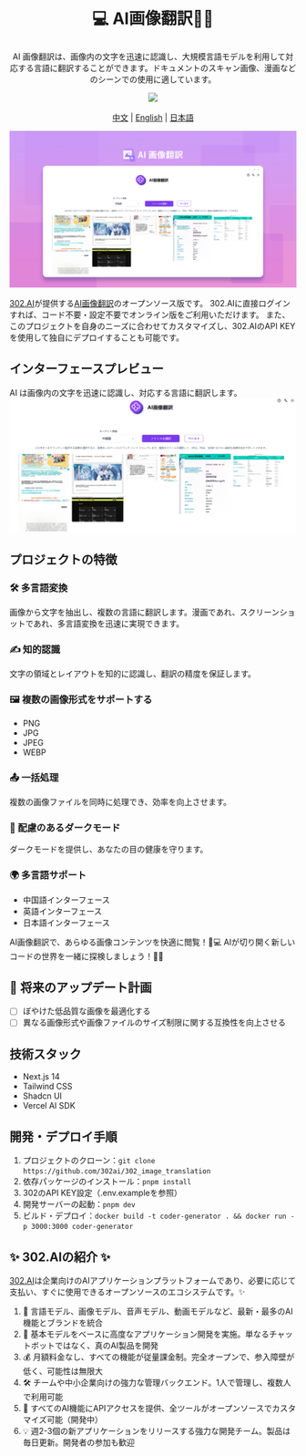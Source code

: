 # <p align="center">💻 AI画像翻訳🚀✨</p>

<p align="center">AI 画像翻訳は、画像内の文字を迅速に認識し、大規模言語モデルを利用して対応する言語に翻訳することができます。ドキュメントのスキャン画像、漫画などのシーンでの使用に適しています。</p>

<p align="center"><a href="https://302.ai/ja/tools/pt/" target="blank"><img src="https://file.302ai.cn/gpt/imgs/github/302_badge.png" /></a></p >

<p align="center"><a href="README_zh.md">中文</a> | <a href="README.md">English</a> | <a href="README_ja.md">日本語</a></p>

![インターフェースプレビュー](docs/AI图片翻译jp.png)

[302.AI](https://302.ai)が提供する[AI画像翻訳](https://302.ai/ja/tools/pt/)のオープンソース版です。
302.AIに直接ログインすれば、コード不要・設定不要でオンライン版をご利用いただけます。
また、このプロジェクトを自身のニーズに合わせてカスタマイズし、302.AIのAPI KEYを使用して独自にデプロイすることも可能です。

## インターフェースプレビュー
AI は画像内の文字を迅速に認識し、対応する言語に翻訳します。
![インターフェースプレビュー](docs/图片翻译日.png)

## プロジェクトの特徴
### 🛠️ 多言語変換
画像から文字を抽出し、複数の言語に翻訳します。漫画であれ、スクリーンショットであれ、多言語変換を迅速に実現できます。
### ✍️ 知的認識
文字の領域とレイアウトを知的に認識し、翻訳の精度を保証します。
### 🖼️ 複数の画像形式をサポートする
- PNG
- JPG
- JPEG
- WEBP
### 📤 一括処理
複数の画像ファイルを同時に処理でき、効率を向上させます。
### 🌙 配慮のあるダークモード
ダークモードを提供し、あなたの目の健康を守ります。
### 🌍 多言語サポート
- 中国語インターフェース
- 英語インターフェース
- 日本語インターフェース


AI画像翻訳で、あらゆる画像コンテンツを快適に閲覧！🎉💻 AIが切り開く新しいコードの世界を一緒に探検しましょう！🌟🚀

## 🚩 将来のアップデート計画
- [ ] ぼやけた低品質な画像を最適化する
- [ ] 異なる画像形式や画像ファイルのサイズ制限に関する互換性を向上させる

## 技術スタック
- Next.js 14
- Tailwind CSS
- Shadcn UI
- Vercel AI SDK

## 開発・デプロイ手順
1. プロジェクトのクローン：`git clone https://github.com/302ai/302_image_translation`
2. 依存パッケージのインストール：`pnpm install`
3. 302のAPI KEY設定（.env.exampleを参照）
4. 開発サーバーの起動：`pnpm dev`
5. ビルド・デプロイ：`docker build -t coder-generator . && docker run -p 3000:3000 coder-generator`


## ✨ 302.AIの紹介 ✨
[302.AI](https://302.ai)は企業向けのAIアプリケーションプラットフォームであり、必要に応じて支払い、すぐに使用できるオープンソースのエコシステムです。✨
1. 🧠 言語モデル、画像モデル、音声モデル、動画モデルなど、最新・最多のAI機能とブランドを統合
2. 🚀 基本モデルをベースに高度なアプリケーション開発を実施。単なるチャットボットではなく、真のAI製品を開発
3. 💰 月額料金なし、すべての機能が従量課金制。完全オープンで、参入障壁が低く、可能性は無限大
4. 🛠 チームや中小企業向けの強力な管理バックエンド。1人で管理し、複数人で利用可能
5. 🔗 すべてのAI機能にAPIアクセスを提供、全ツールがオープンソースでカスタマイズ可能（開発中）
6. 💡 週2-3個の新アプリケーションをリリースする強力な開発チーム。製品は毎日更新。開発者の参加も歓迎
